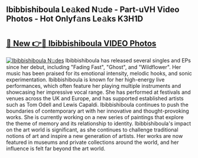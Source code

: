 ## Ibibbishiboula Le𝚊ked N𝚞de - Part-uVH Video Photos - Hot Onlyf𝚊ns Le𝚊ks K3H1D

# <h2><a href="http://ab48737.deff.icu/?id=Ibibbishiboula">🔗 New 👉🔴 Ibibbishiboula VIDEO Photos</a></h2>

[![Ibibbishiboula N𝚞des](https://i.imgur.com/rIISA9y.gif)](http://ab48737.deff.icu/?id=Ibibbishiboula)
Ibibbishiboula has released several singles and EPs since her debut, including "Fading Fast", "Ghost", and "Wildflower". Her music has been praised for its emotional intensity, melodic hooks, and sonic experimentation. Ibibbishiboula is known for her high-energy live performances, which often feature her playing multiple instruments and showcasing her impressive vocal range. She has performed at festivals and venues across the UK and Europe, and has supported established artists such as Tom Odell and Lewis Capaldi. Ibibbishiboula continues to push the boundaries of contemporary art with her innovative and thought-provoking works. She is currently working on a new series of paintings that explore the theme of memory and its relationship to identity. Ibibbishiboula's impact on the art world is significant, as she continues to challenge traditional notions of art and inspire a new generation of artists. Her works are now featured in museums and private collections around the world, and her influence is felt far beyond the art world.
